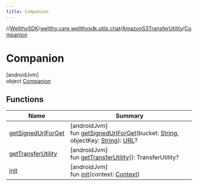 ```yaml
---
title: Companion
---
```

//[WellthySDK](../../../../index.html)/[wellthy.care.wellthysdk.utils.chat](../../index.html)/[AmazonS3TransferUtility](../index.html)/[Companion](index.html)



# Companion



[androidJvm]\
object [Companion](index.html)



## Functions


| Name | Summary |
|---|---|
| [getSignedUrlForGet](get-signed-url-for-get.html) | [androidJvm]<br>fun [getSignedUrlForGet](get-signed-url-for-get.html)(bucket: [String](https://kotlinlang.org/api/latest/jvm/stdlib/kotlin/-string/index.html), objectKey: [String](https://kotlinlang.org/api/latest/jvm/stdlib/kotlin/-string/index.html)): [URL](https://developer.android.com/reference/kotlin/java/net/URL.html)? |
| [getTransferUtility](get-transfer-utility.html) | [androidJvm]<br>fun [getTransferUtility](get-transfer-utility.html)(): TransferUtility? |
| [init](init.html) | [androidJvm]<br>fun [init](init.html)(context: [Context](https://developer.android.com/reference/kotlin/android/content/Context.html)) |

